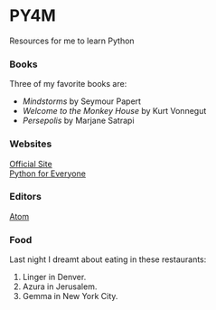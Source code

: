 # PY4M
Resources for me to learn Python

### Books
Three of my favorite books are:
- *Mindstorms* by Seymour Papert
- *Welcome to the Monkey House* by Kurt Vonnegut
- *Persepolis* by Marjane Satrapi
### Websites
[Official Site](https://www.python.org/)  
[Python for Everyone](https://www.py4e.com/)  
### Editors
[Atom](https://atom.io/)
### Food
Last night I dreamt about eating in these restaurants:
1. Linger in Denver.
2. Azura in Jerusalem.
3. Gemma in New York City.
